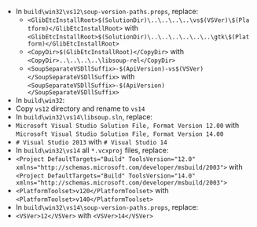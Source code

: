  * In `build\win32\vs12\soup-version-paths.props`, replace:
	* `<GlibEtcInstallRoot>$(SolutionDir)\..\..\..\..\vs$(VSVer)\$(Platform)</GlibEtcInstallRoot>` with
`<GlibEtcInstallRoot>$(SolutionDir)\..\..\..\..\..\..\gtk\$(Platform)</GlibEtcInstallRoot>`
	* `<CopyDir>$(GlibEtcInstallRoot)</CopyDir>` with
`<CopyDir>..\..\..\..\libsoup-rel</CopyDir>`
	* `<SoupSeparateVSDllSuffix>-$(ApiVersion)-vs$(VSVer)</SoupSeparateVSDllSuffix>` with
`<SoupSeparateVSDllSuffix>-$(ApiVersion)</SoupSeparateVSDllSuffix>`
 * In `build\win32`:
  * Copy `vs12` directory and rename to `vs14`
 * In `build\win32\vs14\libsoup.sln`, replace:
  * `Microsoft Visual Studio Solution File, Format Version 12.00` with
    `Microsoft Visual Studio Solution File, Format Version 14.00`
  * `# Visual Studio 2013` with
    `# Visual Studio 14`
 * In `build\win32\vs14` all `*.vcxproj` files, replace:
  * `<Project DefaultTargets="Build" ToolsVersion="12.0" xmlns="http://schemas.microsoft.com/developer/msbuild/2003">` with
    `<Project DefaultTargets="Build" ToolsVersion="14.0" xmlns="http://schemas.microsoft.com/developer/msbuild/2003">`
  * `<PlatformToolset>v120</PlatformToolset>` with
    `<PlatformToolset>v140</PlatformToolset>`
 * In `build\win32\vs14\soup-version-paths.props`, replace:
  * `<VSVer>12</VSVer>` with
    `<VSVer>14</VSVer>`